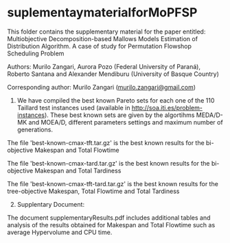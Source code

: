 # suplementaymaterialforMoPFSP
This folder contains the supplementary material for the paper entitled: Multiobjective Decomposition-based Mallows Models Estimation of Distribution Algorithm. A case of study for Permutation Flowshop Scheduling Problem

Authors: Murilo Zangari, Aurora Pozo (Federal University of Paraná), Roberto Santana and Alexander Mendiburu (University of Basque Country)

Corresponding author: Murilo Zangari (murilo.zangari@gmail.com)

1) We have compiled the best known Pareto sets for each one of the 110 Taillard test instances used (available in http://soa.iti.es/problem-instances). These best known sets are given by the algortihms MEDA/D-MK and MOEA/D, different parameters settings and maximum number of generations.

The file 'best-known-cmax-tft.tar.gz' is the best known results for the bi-objective Makespan and Total Flowtime

The file 'best-known-cmax-tard.tar.gz' is the best known results for the bi-objective Makespan and Total Tardiness

The file 'best-known-cmax-tft-tard.tar.gz' is the best known results for the tree-objective Makespan, Total Flowtime and Total Tardiness

2) Supplentary Document:

The document supplementaryResults.pdf includes additional tables and analysis of the results obtained for Makespan and Total Flowtime such as average Hypervolume and CPU time.


